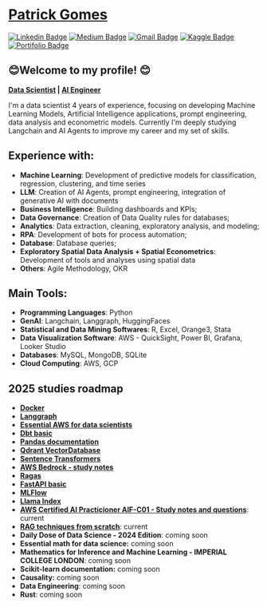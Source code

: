  # <div class="LI-profile-badge"  data-version="v1" data-size="medium" data-locale="pt_BR" data-type="horizontal" data-theme="dark" data-vanity="patotricks15"><a class="LI-simple-link" href='https://github.com/Patotricks15/Patotricks15/blob/main/CV_Patrick_Gomes_de_Oliveira.pdf'>Patrick Gomes</a></div>
[![Linkedin Badge](https://img.shields.io/badge/-LinkedIn-blue?style=flat-square&logo=Linkedin&logoColor=white&link=https://www.linkedin.com/in/patrick-gomes-2432751a3/)](https://www.linkedin.com/in/patrick-gomes-2432751a3/) [![Medium Badge](https://img.shields.io/badge/-Medium-black?style=flat-square&logo=Medium&logoColor=white&link=https://medium.com/@patotricks15)](https://medium.com/@patotricks15) [![Gmail Badge](https://img.shields.io/badge/-Gmail-red?style=flat-square&logo=Gmail&logoColor=white&link=patrickufrrj@gmail.com)](patrickufrrj@gmail.com) [![Kaggle Badge](https://img.shields.io/badge/-kaggle-blue?style=flat-square&logo=kaggle&logoColor=white&link=https://www.kaggle.com/patrickgomes)](https://www.kaggle.com/patrickgomes) [![Portifolio Badge](https://img.shields.io/badge/-Portfolio-green?style=flat-square&logo=Portfolio&logoColor=white&link=https://patotricks15.github.io/Patotricks15/)](https://github.com/Patotricks15/Ciencia-de-dados-projetos)

## 😊Welcome to my profile! 😊

**[Data Scientist](https://github.com/Patotricks15/Ciencia-de-dados-projetos)
 | [AI Engineer](https://github.com/Patotricks15/Generative-AI-projects)**

I'm a data scientist  4  years of experience, focusing on developing Machine Learning Models, Artificial Intelligence applications, prompt engineering, data analysis and econometric models. Currently I'm deeply studying Langchain and AI Agents to improve my career and my set of skills.

## Experience with:

- **Machine Learning**: Development of predictive models for classification, regression, clustering, and time series
- **LLM**: Creation of AI Agents, prompt engineering, integration of generative AI with documents
- **Business Intelligence**: Building dashboards and KPIs;
- **Data Governance**: Creation of Data Quality rules for databases;
- **Analytics**: Data extraction, cleaning, exploratory analysis, and modeling;
- **RPA**: Development of bots for process automation;
- **Database**: Database queries;
- **Exploratory Spatial Data Analysis + Spatial Econometrics**: Development of tools and analyses using spatial data
- **Others**: Agile Methodology, OKR

## Main Tools:

- **Programming Languages**: Python
- **GenAI**: Langchain, Langgraph, HuggingFaces
- **Statistical and Data Mining Softwares**: R, Excel, Orange3, Stata
- **Data Visualization Software**: AWS - QuickSight, Power BI, Grafana, Looker Studio
- **Databases**: MySQL, MongoDB, SQLite
- **Cloud Computing**: AWS, GCP

## 2025 studies roadmap

- [**Docker**](https://github.com/Patotricks15/studying_docker)
- [**Langgraph**](https://github.com/Patotricks15/langgraph_study)
- [**Essential AWS for data scientists**](https://github.com/Patotricks15/studying_aws)
- [**Dbt basic**](https://github.com/Patotricks15/dbt_study)
- [**Pandas documentation**](https://github.com/Patotricks15/pandas_documentation_study)
- [**Qdrant VectorDatabase**](https://github.com/Patotricks15/qdrant_study)
- [**Sentence Transformers**](https://github.com/Patotricks15/sentence_transformers_study)
- [**AWS Bedrock - study notes**](https://github.com/Patotricks15/aws-bedrock-study-notes)
- [**Ragas**](https://github.com/Patotricks15/ragas_study)
- [**FastAPI basic**](https://github.com/Patotricks15/fastapi_study)
- [**MLFlow**](https://github.com/Patotricks15/mlflow_study)
- [**Llama Index**](https://github.com/Patotricks15/llama_index_study)
- [**AWS Certified AI Practicioner AIF-C01 - Study notes and questions**](https://github.com/Patotricks15/AWS-Certified-AI-Practitioner-AIF-C01---study-notes-and-questions): current
- [**RAG techniques from scratch**](https://github.com/Patotricks15/rag_from_scratch): current
- **Daily Dose of Data Science - 2024 Edition**: coming soon
- **Essential math for data science:** coming soon
- **Mathematics for Inference and Machine Learning - IMPERIAL COLLEGE LONDON**: coming soon
- **Scikit-learn documentation:** coming soon
- **Causality:** coming soon
- **Data Engineering**: coming soon
- **Rust**: coming soon
